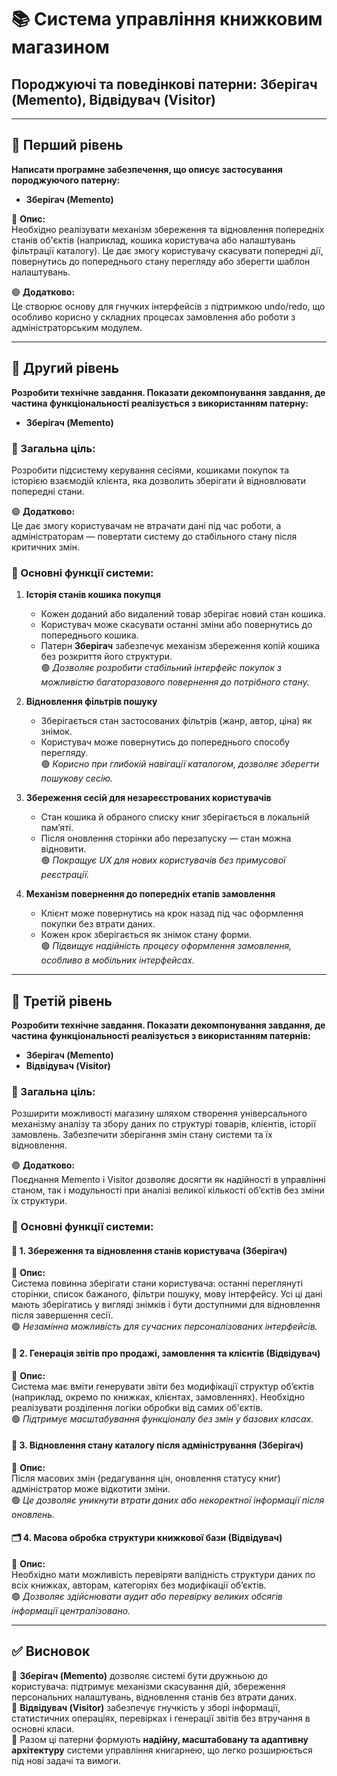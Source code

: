 # 📚 Система управління книжковим магазином  
## Породжуючі та поведінкові патерни: Зберігач (Memento), Відвідувач (Visitor)

---

## 🔷 Перший рівень  
**Написати програмне забезпечення, що описує застосування породжуючого патерну:**
- **Зберігач (Memento)**

📌 **Опис:**  
Необхідно реалізувати механізм збереження та відновлення попередніх станів об'єктів (наприклад, кошика користувача або налаштувань фільтрації каталогу). Це дає змогу користувачу скасувати попередні дії, повернутись до попереднього стану перегляду або зберегти шаблон налаштувань.

🟢 **Додатково:**  
Це створює основу для гнучких інтерфейсів з підтримкою undo/redo, що особливо корисно у складних процесах замовлення або роботи з адміністраторським модулем.

---

## 🔷 Другий рівень  
**Розробити технічне завдання. Показати декомпонування завдання, де частина функціональності реалізується з використанням патерну:**
- **Зберігач (Memento)**


### 🎯 Загальна ціль:  
Розробити підсистему керування сесіями, кошиками покупок та історією взаємодій клієнта, яка дозволить зберігати й відновлювати попередні стани.

🟢 **Додатково:**  
Це дає змогу користувачам не втрачати дані під час роботи, а адміністраторам — повертати систему до стабільного стану після критичних змін.


### 📌 Основні функції системи:


1. **Історія станів кошика покупця**  
   - Кожен доданий або видалений товар зберігає новий стан кошика.  
   - Користувач може скасувати останні зміни або повернутись до попереднього кошика.  
   - Патерн **Зберігач** забезпечує механізм збереження копій кошика без розкриття його структури.  
   🟢 *Дозволяє розробити стабільний інтерфейс покупок з можливістю багаторазового повернення до потрібного стану.*

2. **Відновлення фільтрів пошуку**  
   - Зберігається стан застосованих фільтрів (жанр, автор, ціна) як знімок.  
   - Користувач може повернутись до попереднього способу перегляду.  
   🟢 *Корисно при глибокій навігації каталогом, дозволяє зберегти пошукову сесію.*

3. **Збереження сесій для незареєстрованих користувачів**  
   - Стан кошика й обраного списку книг зберігається в локальній пам’яті.  
   - Після оновлення сторінки або перезапуску — стан можна відновити.  
   🟢 *Покращує UX для нових користувачів без примусової реєстрації.*

4. **Механізм повернення до попередніх етапів замовлення**  
   - Клієнт може повернутись на крок назад під час оформлення покупки без втрати даних.  
   - Кожен крок зберігається як знімок стану форми.  
   🟢 *Підвищує надійність процесу оформлення замовлення, особливо в мобільних інтерфейсах.*

---

## 🔷 Третій рівень  
**Розробити технічне завдання. Показати декомпонування завдання, де частина функціональності реалізується з використанням патернів:**
- **Зберігач (Memento)**  
- **Відвідувач (Visitor)**


### 🎯 Загальна ціль:  
Розширити можливості магазину шляхом створення універсального механізму аналізу та збору даних по структурі товарів, клієнтів, історії замовлень. Забезпечити зберігання змін стану системи та їх відновлення.

🟢 **Додатково:**  
Поєднання Memento і Visitor дозволяє досягти як надійності в управлінні станом, так і модульності при аналізі великої кількості об’єктів без зміни їх структури.

### 📌 Основні функції системи:

#### 🧠 1. Збереження та відновлення станів користувача (**Зберігач**)  
📌 **Опис:**  
Система повинна зберігати стани користувача: останні переглянуті сторінки, список бажаного, фільтри пошуку, мову інтерфейсу. Усі ці дані мають зберігатись у вигляді знімків і бути доступними для відновлення після завершення сесії.  
🟢 *Незамінна можливість для сучасних персоналізованих інтерфейсів.*


#### 🧾 2. Генерація звітів про продажі, замовлення та клієнтів (**Відвідувач**)  
📌 **Опис:**  
Система має вміти генерувати звіти без модифікації структур об’єктів (наприклад, окремо по книжках, клієнтах, замовленнях). Необхідно реалізувати розділення логіки обробки від самих об'єктів.  
🟢 *Підтримує масштабування функціоналу без змін у базових класах.*

#### 🔁 3. Відновлення стану каталогу після адміністрування (**Зберігач**)  
📌 **Опис:**  
Після масових змін (редагування цін, оновлення статусу книг) адміністратор може відкотити зміни.  
🟢 *Це дозволяє уникнути втрати даних або некоректної інформації після оновлень.*

#### 🗂 4. Масова обробка структури книжкової бази (**Відвідувач**)  
📌 **Опис:**  
Необхідно мати можливість перевіряти валідність структури даних по всіх книжках, авторам, категоріях без модифікації об’єктів.  
🟢 *Дозволяє здійснювати аудит або перевірку великих обсягів інформації централізовано.*

---

## ✅ Висновок

🔹 **Зберігач (Memento)** дозволяє системі бути дружньою до користувача: підтримує механізми скасування дій, збереження персональних налаштувань, відновлення станів без втрати даних.  
🔹 **Відвідувач (Visitor)** забезпечує гнучкість у зборі інформації, статистичних операціях, перевірках і генерації звітів без втручання в основні класи.  
🔹 Разом ці патерни формують **надійну, масштабовану та адаптивну архітектуру** системи управління книгарнею, що легко розширюється під нові задачі та вимоги.

